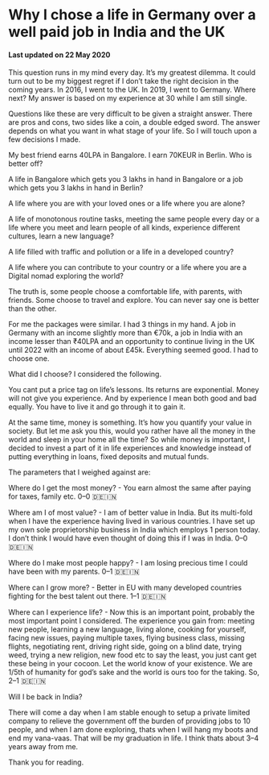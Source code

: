 # Why I chose a life in Germany over a well paid job in India and the UK

#### Last updated on 22 May 2020

This question runs in my mind every day. It’s my greatest dilemma. It could turn out to be my biggest regret if I don’t take the right decision in the coming years. In 2016, I went to the UK. In 2019, I went to Germany. Where next? My answer is based on my experience at 30 while I am still single.

Questions like these are very difficult to be given a straight answer. There are pros and cons, two sides like a coin, a double edged sword. The answer depends on what you want in what stage of your life. So I will touch upon a few decisions I made.

My best friend earns 40LPA in Bangalore. I earn 70KEUR in Berlin. Who is better off?

A life in Bangalore which gets you 3 lakhs in hand in Bangalore or a job which gets you 3 lakhs in hand in Berlin?

A life where you are with your loved ones or a life where you are alone?

A life of monotonous routine tasks, meeting the same people every day or a life where you meet and learn people of all kinds, experience different cultures, learn a new language?

A life filled with traffic and pollution or a life in a developed country?

A life where you can contribute to your country or a life where you are a Digital nomad exploring the world?

The truth is, some people choose a comfortable life, with parents, with friends. Some choose to travel and explore. You can never say one is better than the other.

For me the packages were similar. I had 3 things in my hand. A job in Germany with an income slightly more than €70k, a job in India with an income lesser than ₹40LPA and an opportunity to continue living in the UK until 2022 with an income of about £45k. Everything seemed good. I had to choose one.

What did I choose? I considered the following.

You cant put a price tag on life’s lessons. Its returns are exponential. Money will not give you experience. And by experience I mean both good and bad equally. You have to live it and go through it to gain it.

At the same time, money is something. It’s how you quantify your value in society. But let me ask you this, would you rather have all the money in the world and sleep in your home all the time? So while money is important, I decided to invest a part of it in life experiences and knowledge instead of putting everything in loans, fixed deposits and mutual funds.

The parameters that I weighed against are:

Where do I get the most money? - You earn almost the same after paying for taxes, family etc. 0–0 🇩🇪🇮🇳

Where am I of most value? - I am of better value in India. But its multi-fold when I have the experience having lived in various countries. I have set up my own sole proprietorship business in India which employs 1 person today. I don’t think I would have even thought of doing this if I was in India. 0–0 🇩🇪🇮🇳

Where do I make most people happy? - I am losing precious time I could have been with my parents. 0–1 🇩🇪🇮🇳

Where can I grow more? - Better in EU with many developed countries fighting for the best talent out there. 1–1 🇩🇪🇮🇳

Where can I experience life? - Now this is an important point, probably the most important point I considered. The experience you gain from: meeting new people, learning a new language, living alone, cooking for yourself, facing new issues, paying multiple taxes, flying business class, missing flights, negotiating rent, driving right side, going on a blind date, trying weed, trying a new religion, new food etc to say the least, you just cant get these being in your cocoon. Let the world know of your existence. We are 1/5th of humanity for god’s sake and the world is ours too for the taking. So, 2–1 🇩🇪🇮🇳

Will I be back in India?

There will come a day when I am stable enough to setup a private limited company to relieve the government off the burden of providing jobs to 10 people, and when I am done exploring, thats when I will hang my boots and end my vana-vaas. That will be my graduation in life. I think thats about 3–4 years away from me.

Thank you for reading.
